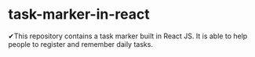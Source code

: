 # task-marker-in-react
✔This repository contains a task marker built in React JS. It is able to help people to register and remember daily tasks.

